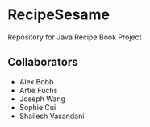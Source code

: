 # RecipeSesame
Repository for Java Recipe Book Project

## Collaborators
- Alex Bobb
- Artie Fuchs
- Joseph Wang
- Sophie Cui
- Shailesh Vasandani
